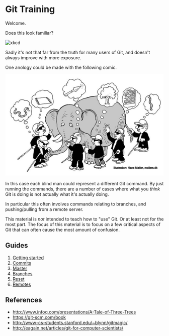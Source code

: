 Git Training
============

Welcome.

Does this look familiar?

![xkcd](http://imgs.xkcd.com/comics/git.png)

Sadly it's not that far from the truth for many users of Git,
and doesn't always improve with more exposure.

One anology could be made with the following comic.

![](images/elephant.jpg?raw=)

In this case each blind man could represent a different Git command.
By just running the commands, there are a number of cases where
what you _think_ Git is doing is not actually what it's actually doing.

In particular this often involves commands relating to branches,
and pushing/pulling from a remote server.

This material is _not_ intended to teach how to "use" Git.
Or at least not for the most part.
The focus of this material is to focus on a few critical
aspects of Git that can often cause the most amount of confusion.


Guides
------

1. [Getting started](init.md)
2. [Commits](commit.md)
3. [Master](master.md)
4. [Branches](branches.md)
5. [Reset](reset.md)
6. [Remotes](remote.md)


References
----------

- http://www.infoq.com/presentations/A-Tale-of-Three-Trees
- https://git-scm.com/book
- http://www-cs-students.stanford.edu/~blynn/gitmagic/
- http://eagain.net/articles/git-for-computer-scientists/
